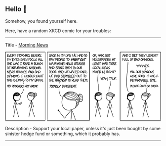 ## Hello 👀

Somehow, you found yourself here.

Here, have a random XKCD comic for your troubles:

-----------------------------------

Title - [Morning News](https://xkcd.com/1996)

![Morning News](./random_comic.png)

Description - Support your local paper, unless it's just been bought by some sinister hedge fund or something, which it probably has.

-----------------------------------